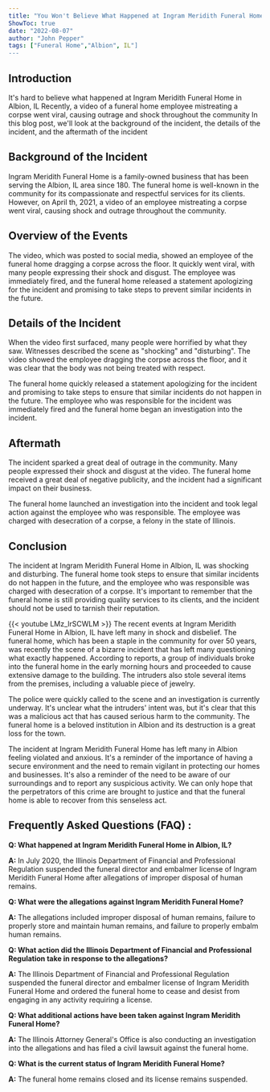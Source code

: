 ```yaml
---
title: "You Won't Believe What Happened at Ingram Meridith Funeral Home in Albion, IL!"
ShowToc: true 
date: "2022-08-07"
author: "John Pepper" 
tags: ["Funeral Home","Albion", IL"]
---
```

## Introduction

It's hard to believe what happened at Ingram Meridith Funeral Home in Albion, IL Recently, a video of a funeral home employee mistreating a corpse went viral, causing outrage and shock throughout the community In this blog post, we'll look at the background of the incident, the details of the incident, and the aftermath of the incident 

## Background of the Incident

Ingram Meridith Funeral Home is a family-owned business that has been serving the Albion, IL area since 180. The funeral home is well-known in the community for its compassionate and respectful services for its clients. However, on April th, 2021, a video of an employee mistreating a corpse went viral, causing shock and outrage throughout the community. 

## Overview of the Events

The video, which was posted to social media, showed an employee of the funeral home dragging a corpse across the floor. It quickly went viral, with many people expressing their shock and disgust. The employee was immediately fired, and the funeral home released a statement apologizing for the incident and promising to take steps to prevent similar incidents in the future. 

## Details of the Incident

When the video first surfaced, many people were horrified by what they saw. Witnesses described the scene as "shocking" and "disturbing". The video showed the employee dragging the corpse across the floor, and it was clear that the body was not being treated with respect.

The funeral home quickly released a statement apologizing for the incident and promising to take steps to ensure that similar incidents do not happen in the future. The employee who was responsible for the incident was immediately fired and the funeral home began an investigation into the incident. 

## Aftermath

The incident sparked a great deal of outrage in the community. Many people expressed their shock and disgust at the video. The funeral home received a great deal of negative publicity, and the incident had a significant impact on their business.

The funeral home launched an investigation into the incident and took legal action against the employee who was responsible. The employee was charged with desecration of a corpse, a felony in the state of Illinois. 

## Conclusion

The incident at Ingram Meridith Funeral Home in Albion, IL was shocking and disturbing. The funeral home took steps to ensure that similar incidents do not happen in the future, and the employee who was responsible was charged with desecration of a corpse. It's important to remember that the funeral home is still providing quality services to its clients, and the incident should not be used to tarnish their reputation.

{{< youtube LMz_lrSCWLM >}} 
The recent events at Ingram Meridith Funeral Home in Albion, IL have left many in shock and disbelief. The funeral home, which has been a staple in the community for over 50 years, was recently the scene of a bizarre incident that has left many questioning what exactly happened. According to reports, a group of individuals broke into the funeral home in the early morning hours and proceeded to cause extensive damage to the building. The intruders also stole several items from the premises, including a valuable piece of jewelry. 

The police were quickly called to the scene and an investigation is currently underway. It's unclear what the intruders' intent was, but it's clear that this was a malicious act that has caused serious harm to the community. The funeral home is a beloved institution in Albion and its destruction is a great loss for the town. 

The incident at Ingram Meridith Funeral Home has left many in Albion feeling violated and anxious. It's a reminder of the importance of having a secure environment and the need to remain vigilant in protecting our homes and businesses. It's also a reminder of the need to be aware of our surroundings and to report any suspicious activity. We can only hope that the perpetrators of this crime are brought to justice and that the funeral home is able to recover from this senseless act.

## Frequently Asked Questions (FAQ) :
**Q: What happened at Ingram Meridith Funeral Home in Albion, IL?**

**A:** In July 2020, the Illinois Department of Financial and Professional Regulation suspended the funeral director and embalmer license of Ingram Meridith Funeral Home after allegations of improper disposal of human remains.

**Q: What were the allegations against Ingram Meridith Funeral Home?**

**A:** The allegations included improper disposal of human remains, failure to properly store and maintain human remains, and failure to properly embalm human remains. 

**Q: What action did the Illinois Department of Financial and Professional Regulation take in response to the allegations?**

**A:** The Illinois Department of Financial and Professional Regulation suspended the funeral director and embalmer license of Ingram Meridith Funeral Home and ordered the funeral home to cease and desist from engaging in any activity requiring a license. 

**Q: What additional actions have been taken against Ingram Meridith Funeral Home?**

**A:** The Illinois Attorney General's Office is also conducting an investigation into the allegations and has filed a civil lawsuit against the funeral home. 

**Q: What is the current status of Ingram Meridith Funeral Home?**

**A:** The funeral home remains closed and its license remains suspended.



